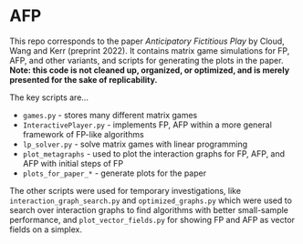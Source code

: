 # AFP
This repo corresponds to the paper _Anticipatory Fictitious Play_ by Cloud, Wang and Kerr (preprint 2022). It contains matrix game simulations for FP, AFP, and other variants, and scripts for generating the plots in the paper. **Note: this code is not cleaned up, organized, or optimized, and is merely presented for the sake of replicability.**

The key scripts are...

* `games.py` - stores many different matrix games
* `InteractivePlayer.py` - implements FP, AFP within a more general framework of FP-like algorithms
* `lp_solver.py` - solve matrix games with linear programming
* `plot_metagraphs` - used to plot the interaction graphs for FP, AFP, and AFP with initial steps of FP
* `plots_for_paper_*` - generate plots for the paper 

The other scripts were used for temporary investigations, like `interaction_graph_search.py` and `optimized_graphs.py` which were used to search over interaction graphs to find algorithms with better small-sample performance, and `plot_vector_fields.py` for showing FP and AFP as vector fields on a simplex.